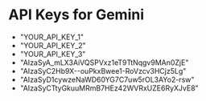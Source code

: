 # API Keys for Gemini
- "YOUR_API_KEY_1"
- "YOUR_API_KEY_2"
- "YOUR_API_KEY_3"
- "AIzaSyA_mLX3AiVQSPVxz1eT9TtNqgv9MAn0ZjE"
- "AIzaSyC2Hb9X--ouPkxBwee1-RoVzcv3HCjz5Lg"
- "AIzaSyD1cywzeNaWD60YG7C7uw5rOL3AYo2-rsw"
- "AIzaSyCTtyGkuuMRmB7HEz42WVRxUZE6RyXJvE8"
